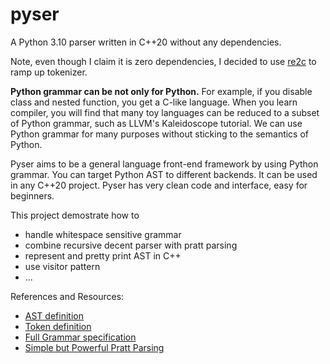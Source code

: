 # pyser
A Python 3.10 parser written in C++20 without any dependencies.

Note, even though I claim it is zero dependencies, I decided to use [re2c](https://github.com/skvadrik/re2c) to ramp up tokenizer.

**Python grammar can be not only for Python.** For example, if you disable class and nested function, you get a C-like language. When you learn compiler, you will find that many toy languages can be reduced to a subset of Python grammar, such as LLVM's Kaleidoscope tutorial. We can use Python grammar for many purposes without sticking to the semantics of Python.

Pyser aims to be a general language front-end framework by using Python grammar. You can target Python AST to different backends. It can be used in any C++20 project. Pyser has very clean code and interface, easy for beginners.

This project demostrate how to
- handle whitespace sensitive grammar 
- combine recursive decent parser with pratt parsing
- represent and pretty print AST in C++
- use visitor pattern
- ...


References and Resources:
-  [AST definition](https://github.com/python/cpython/blob/main/Parser/Python.asdl)
- [Token definition](https://github.com/python/cpython/blob/main/Grammar/Tokens)
- [Full Grammar specification](https://docs.python.org/3.10/reference/grammar.html)
- [Simple but Powerful Pratt Parsing](https://matklad.github.io/2020/04/13/simple-but-powerful-pratt-parsing.html)